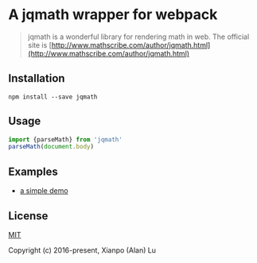 # A jqmath wrapper for webpack

> jqmath is a wonderful library for rendering math in web. The official site is [http://www.mathscribe.com/author/jqmath.html](http://www.mathscribe.com/author/jqmath.html)

## Installation

```
npm install --save jqmath
```

## Usage

```js
import {parseMath} from 'jqmath'
parseMath(document.body)
```

## Examples
- [a simple demo](luxp.github.io/jqmath)

## License

[MIT](http://opensource.org/licenses/MIT)

Copyright (c) 2016-present, Xianpo (Alan) Lu
